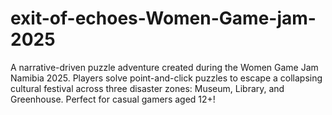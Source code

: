 # exit-of-echoes-Women-Game-jam-2025
A narrative-driven puzzle adventure created during the Women Game Jam Namibia 2025. Players solve point-and-click puzzles to escape a collapsing cultural festival across three disaster zones: Museum, Library, and Greenhouse. Perfect for casual gamers aged 12+!
